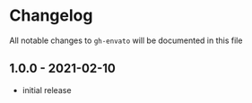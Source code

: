 # Changelog

All notable changes to `gh-envato` will be documented in this file

## 1.0.0 - 2021-02-10

- initial release
